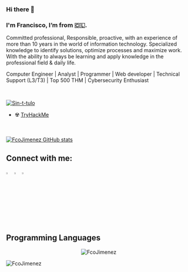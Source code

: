 ### Hi there 🤘 

### I'm Francisco, I’m from 🇨🇱. 



Committed professional, Responsible, proactive, with an experience of more than 10 years in the world of information technology. Specialized knowledge to identify solutions, optimize processes and maximize work. With the ability to always be learning and apply knowledge in the professional field & daily life.

Computer Engineer | Analyst | Programmer | Web developer | Technical Support (L3/T3) | Top 500 THM | Cybersecurity Enthusiast

<br>

<a href="https://imgbb.com/"><img src="https://i.ibb.co/kQd0bRb/Sin-t-tulo.jpg" alt="Sin-t-tulo" border="0"></a>
- ☢️ [TryHackMe](https://tryhackme.com/p/Longho/)
</br>


[![FcoJimenez GitHub stats](https://github-readme-stats.vercel.app/api?username=FcoJimenez&theme=dark)](https://github.com/FcoJimenez/github-readme-stats)


## Connect with me:


[<img src="https://img.icons8.com/color/48/000000/linkedin.png" width="3.5%"/>](https://www.linkedin.com/in/francisco-jimenez-alcantara/)
[<img src="https://img.icons8.com/color/48/000000/twitter.png" width="3.5%"/>](https://twitter.com/l0ngh0)
[<img src="https://miro.medium.com/max/1220/1*kZDwNIxYuMsAyTUrx1vD0Q.png" width="3.5%"/>](https://tryhackme.com/p/Longho/)


## Programming Languages
<div align="center">
  <p><img align="center" src="https://github-readme-stats.vercel.app/api/top-langs?username=FcoJimenez&show_icons=true&locale=en&layout=compact" alt="FcoJimenez" /></p>
</div>

<img src="https://komarev.com/ghpvc/?username=FcoJimenez&label=Profile%20views&color=0e75b6&style=flat" alt="FcoJimenez" />
  

<!--
**FcoJimenez/FcoJimenez** is a ✨ _special_ ✨ repository because its `README.md` (this file) appears on your GitHub profile.

Here are some ideas to get you started:

- 🔭 I’m currently working on ...
- 🌱 I’m currently learning ...
- 👯 I’m looking to collaborate on ...
- 🤔 I’m looking for help with ...
- 💬 Ask me about ...
- 📫 How to reach me: ...
- 😄 Pronouns: ...
- ⚡ Fun fact: ...
-->
